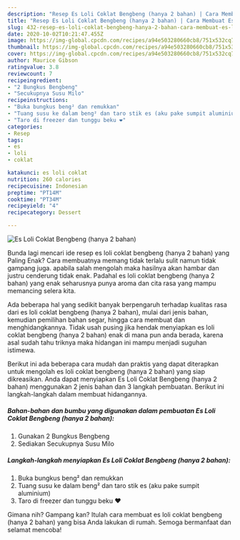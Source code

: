 ```yaml
---
description: "Resep Es Loli Coklat Bengbeng (hanya 2 bahan) | Cara Membuat Es Loli Coklat Bengbeng (hanya 2 bahan) Yang Bikin Ngiler"
title: "Resep Es Loli Coklat Bengbeng (hanya 2 bahan) | Cara Membuat Es Loli Coklat Bengbeng (hanya 2 bahan) Yang Bikin Ngiler"
slug: 432-resep-es-loli-coklat-bengbeng-hanya-2-bahan-cara-membuat-es-loli-coklat-bengbeng-hanya-2-bahan-yang-bikin-ngiler
date: 2020-10-02T10:21:47.455Z
image: https://img-global.cpcdn.com/recipes/a94e503280660cb8/751x532cq70/es-loli-coklat-bengbeng-hanya-2-bahan-foto-resep-utama.jpg
thumbnail: https://img-global.cpcdn.com/recipes/a94e503280660cb8/751x532cq70/es-loli-coklat-bengbeng-hanya-2-bahan-foto-resep-utama.jpg
cover: https://img-global.cpcdn.com/recipes/a94e503280660cb8/751x532cq70/es-loli-coklat-bengbeng-hanya-2-bahan-foto-resep-utama.jpg
author: Maurice Gibson
ratingvalue: 3.8
reviewcount: 7
recipeingredient:
- "2 Bungkus Bengbeng"
- "Secukupnya Susu Milo"
recipeinstructions:
- "Buka bungkus beng² dan remukkan"
- "Tuang susu ke dalam beng² dan taro stik es (aku pake sumpit aluminium)"
- "Taro di freezer dan tunggu beku ❤"
categories:
- Resep
tags:
- es
- loli
- coklat

katakunci: es loli coklat 
nutrition: 260 calories
recipecuisine: Indonesian
preptime: "PT14M"
cooktime: "PT34M"
recipeyield: "4"
recipecategory: Dessert

---
```



![Es Loli Coklat Bengbeng (hanya 2 bahan)](https://img-global.cpcdn.com/recipes/a94e503280660cb8/751x532cq70/es-loli-coklat-bengbeng-hanya-2-bahan-foto-resep-utama.jpg)

Bunda lagi mencari ide resep es loli coklat bengbeng (hanya 2 bahan) yang Paling Enak? Cara membuatnya memang tidak terlalu sulit namun tidak gampang juga. apabila salah mengolah maka hasilnya akan hambar dan justru cenderung tidak enak. Padahal es loli coklat bengbeng (hanya 2 bahan) yang enak seharusnya punya aroma dan cita rasa yang mampu memancing selera kita.

Ada beberapa hal yang sedikit banyak berpengaruh terhadap kualitas rasa dari es loli coklat bengbeng (hanya 2 bahan), mulai dari jenis bahan, kemudian pemilihan bahan segar, hingga cara membuat dan menghidangkannya. Tidak usah pusing jika hendak menyiapkan es loli coklat bengbeng (hanya 2 bahan) enak di mana pun anda berada, karena asal sudah tahu triknya maka hidangan ini mampu menjadi suguhan istimewa.




Berikut ini ada beberapa cara mudah dan praktis yang dapat diterapkan untuk mengolah es loli coklat bengbeng (hanya 2 bahan) yang siap dikreasikan. Anda dapat menyiapkan Es Loli Coklat Bengbeng (hanya 2 bahan) menggunakan 2 jenis bahan dan 3 langkah pembuatan. Berikut ini langkah-langkah dalam membuat hidangannya.

<!--inarticleads1-->

##### Bahan-bahan dan bumbu yang digunakan dalam pembuatan Es Loli Coklat Bengbeng (hanya 2 bahan):

1. Gunakan 2 Bungkus Bengbeng
1. Sediakan Secukupnya Susu Milo




<!--inarticleads2-->

##### Langkah-langkah menyiapkan Es Loli Coklat Bengbeng (hanya 2 bahan):

1. Buka bungkus beng² dan remukkan
1. Tuang susu ke dalam beng² dan taro stik es (aku pake sumpit aluminium)
1. Taro di freezer dan tunggu beku ❤




Gimana nih? Gampang kan? Itulah cara membuat es loli coklat bengbeng (hanya 2 bahan) yang bisa Anda lakukan di rumah. Semoga bermanfaat dan selamat mencoba!
